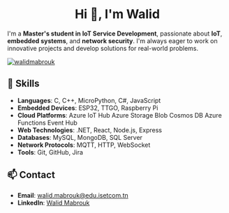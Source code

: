 <h1 align="center">Hi 👋, I'm Walid</h1>

I'm a **Master's student in IoT Service Development**, passionate about **IoT**, **embedded systems**, and **network security**. I'm always eager to work on innovative projects and develop solutions for real-world problems.

<p align="left"> <a href="https://github.com/ryo-ma/github-profile-trophy"><img src="https://github-profile-trophy.vercel.app/?username=walidmabrouk" alt="walidmabrouk" /></a> </p>

## 🔧 Skills
- **Languages**: C, C++, MicroPython, C#, JavaScript
- **Embedded Devices**: ESP32, TTGO, Raspberry Pi
- **Cloud Platforms**: Azure IoT Hub Azure Storage Blob Cosmos DB Azure Functions Event Hub
- **Web Technologies**: .NET, React, Node.js, Express
- **Databases**: MySQL, MongoDB, SQL Server
- **Network Protocols**: MQTT, HTTP, WebSocket
- **Tools**: Git, GitHub, Jira

## 📫 Contact
- **Email**: walid.mabrouk@edu.isetcom.tn
- **LinkedIn**: [Walid Mabrouk](https://www.linkedin.com/in/walid-mabrouk)
